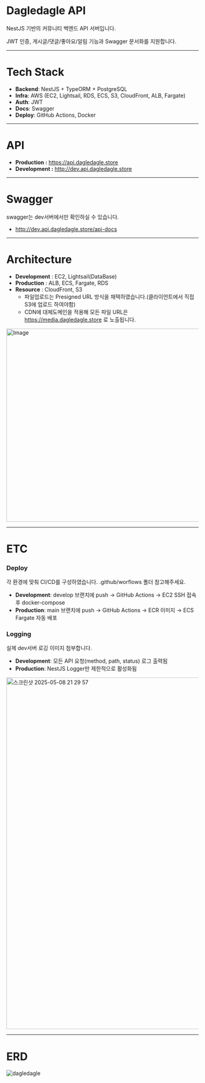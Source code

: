 # Dagledagle API
NestJS 기반의 커뮤니티 백엔드 API 서버입니다.

JWT 인증, 게시글/댓글/좋아요/알림 기능과 Swagger 문서화를 지원합니다.

---
# Tech Stack
- **Backend**: NestJS + TypeORM + PostgreSQL
- **Infra**: AWS (EC2, Lightsail, RDS, ECS, S3, CloudFront, ALB, Fargate)
- **Auth**: JWT 
- **Docs**: Swagger 
- **Deploy**: GitHub Actions, Docker

---

# API
- **Production :** https://api.dagledagle.store
- **Development :** http://dev.api.dagledagle.store

---

# Swagger
swagger는 dev서버에서만 확인하실 수 있습니다.
- http://dev.api.dagledagle.store/api-docs

---

# Architecture
- **Development** : EC2, Lightsail(DataBase)
- **Production** : ALB, ECS, Fargate, RDS
- **Resource** : CloudFront, S3
    - 파일업로드는 Presigned URL 방식을 채택하였습니다.(클라이언트에서 직접 S3에 업로드 하여야함)
    - CDN에 대체도메인을 적용해 모든 파일 URL은 https://media.dagledagle.store 로 노출됩니다.

<img width="506" alt="Image" src="https://github.com/user-attachments/assets/4d7f38ee-17b4-41e5-a745-611a8c20bc74" />

---
# ETC

### Deploy
각 환경에 맞춰 CI/CD를 구성하였습니다. .github/worflows 폴더 참고해주세요. 
- **Development**: develop 브랜치에 push → GitHub Actions → EC2 SSH 접속 후 docker-compose
- **Production**: main 브랜치에 push → GitHub Actions → ECR 이미지 → ECS Fargate 자동 배포

### Logging
실제 dev서버 로깅 이미지 첨부합니다.
- **Development**: 모든 API 요청(method, path, status) 로그 출력됨
- **Production**: NestJS Logger만 제한적으로 활성화됨
<img width="921" alt="스크린샷 2025-05-08 21 29 57" src="https://github.com/user-attachments/assets/2bfce2ed-cfc0-44a5-bc5e-a10f73109544" />


---
# ERD
![dagledagle](https://github.com/user-attachments/assets/67d9f0e2-a0c0-4430-922c-672145df94d6)

